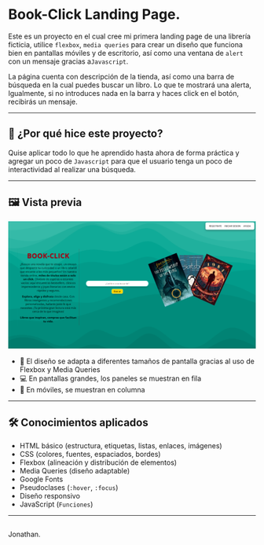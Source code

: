 # Book-Click Landing Page.

Este es un proyecto en el cual cree mi primera landing page de una librería ficticia, utilice `flexbox`, `media queries` para crear un diseño que funciona bien en pantallas móviles y de escritorio, así como una ventana de `alert` con un mensaje gracias a`Javascript`.

La página cuenta con descripción de la tienda, así como una barra de búsqueda en la cual puedes buscar un libro. Lo que te mostrará una alerta, Igualmente, si no introduces nada en la barra y haces click en el botón, recibirás un mensaje.

---

## 📌 ¿Por qué hice este proyecto?

Quise aplicar todo lo que he aprendido hasta ahora de forma práctica y agregar un poco de `Javascript` para que el usuario tenga un poco de interactividad al realizar una búsqueda.

---

## 🖼️ Vista previa
 ![Vista previa](./img/preview.png)
- 📱 El diseño se adapta a diferentes tamaños de pantalla gracias al uso de Flexbox y Media Queries  
- 💻 En pantallas grandes, los paneles se muestran en fila  
- 📱 En móviles, se muestran en columna

---

## 🛠️ Conocimientos aplicados

- HTML básico (estructura, etiquetas, listas, enlaces, imágenes)
- CSS (colores, fuentes, espaciados, bordes)
- Flexbox (alineación y distribución de elementos)
- Media Queries (diseño adaptable)
- Google Fonts
- Pseudoclases (`:hover`, `:focus`)
- Diseño responsivo
- JavaScript (`Funciones`)

---

## 
Jonathan.